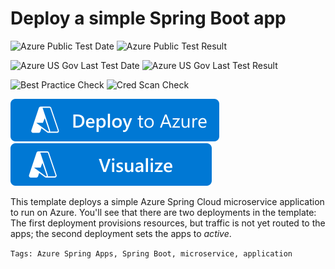 # Deploy a simple Spring Boot app

![Azure Public Test Date](https://azurequickstartsservice.blob.core.windows.net/badges/quickstarts/microsoft.appplatform/azure-spring-cloud/PublicLastTestDate.svg)
![Azure Public Test Result](https://azurequickstartsservice.blob.core.windows.net/badges/quickstarts/microsoft.appplatform/azure-spring-cloud/PublicDeployment.svg)

![Azure US Gov Last Test Date](https://azurequickstartsservice.blob.core.windows.net/badges/quickstarts/microsoft.appplatform/azure-spring-cloud/FairfaxLastTestDate.svg)
![Azure US Gov Last Test Result](https://azurequickstartsservice.blob.core.windows.net/badges/quickstarts/microsoft.appplatform/azure-spring-cloud/FairfaxDeployment.svg)

![Best Practice Check](https://azurequickstartsservice.blob.core.windows.net/badges/quickstarts/microsoft.appplatform/azure-spring-cloud/BestPracticeResult.svg)
![Cred Scan Check](https://azurequickstartsservice.blob.core.windows.net/badges/quickstarts/microsoft.appplatform/azure-spring-cloud/CredScanResult.svg)

[![Deploy To Azure](https://raw.githubusercontent.com/Azure/azure-quickstart-templates/master/1-CONTRIBUTION-GUIDE/images/deploytoazure.svg?sanitize=true)](https://portal.azure.com/#create/Microsoft.Template/uri/https%3A%2F%2Fraw.githubusercontent.com%2FAzure%2Fazure-quickstart-templates%2Fmaster%2Fquickstarts%2Fmicrosoft.appplatform%2Fazure-spring-cloud%2Fazuredeploy.json)
[![Visualize](https://raw.githubusercontent.com/Azure/azure-quickstart-templates/master/1-CONTRIBUTION-GUIDE/images/visualizebutton.svg?sanitize=true)](http://armviz.io/#/?load=https%3A%2F%2Fraw.githubusercontent.com%2FAzure%2Fazure-quickstart-templates%2Fmaster%2Fquickstarts%2Fmicrosoft.appplatform%2Fazure-spring-cloud%2Fazuredeploy.json)

This template deploys a simple Azure Spring Cloud microservice application to run on Azure. You'll see that there are two deployments in the template: The first deployment provisions resources, but traffic is not yet routed to the apps; the second deployment sets the apps to _active_.

`Tags: Azure Spring Apps, Spring Boot, microservice, application`
